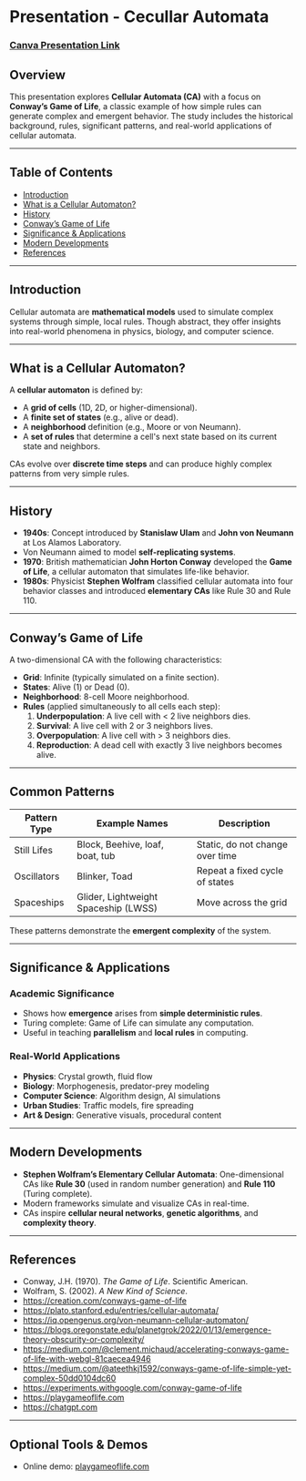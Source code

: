 # Presentation - Cecullar Automata 
### [Canva Presentation Link](https://www.canva.com/design/DAGSWhyrw7M/hjQcs_3GSDRAjMXl8bEINw/edit?utm_content=DAGSWhyrw7M&utm_campaign=designshare&utm_medium=link2&utm_source=sharebutton)

## Overview

This presentation explores **Cellular Automata (CA)** with a focus on **Conway’s Game of Life**, a classic example of how simple rules can generate complex and emergent behavior. The study includes the historical background, rules, significant patterns, and real-world applications of cellular automata.

---

## Table of Contents

- [Introduction](#introduction)
- [What is a Cellular Automaton?](#what-is-a-cellular-automaton)
- [History](#history)
- [Conway’s Game of Life](#conways-game-of-life)
- [Significance & Applications](#significance--applications)
- [Modern Developments](#modern-developments)
- [References](#references)

---

## Introduction

Cellular automata are **mathematical models** used to simulate complex systems through simple, local rules. Though abstract, they offer insights into real-world phenomena in physics, biology, and computer science.

---

## What is a Cellular Automaton?

A **cellular automaton** is defined by:

- A **grid of cells** (1D, 2D, or higher-dimensional).
- A **finite set of states** (e.g., alive or dead).
- A **neighborhood** definition (e.g., Moore or von Neumann).
- A **set of rules** that determine a cell's next state based on its current state and neighbors.

CAs evolve over **discrete time steps** and can produce highly complex patterns from very simple rules.

---


## History

- **1940s**: Concept introduced by **Stanislaw Ulam** and **John von Neumann** at Los Alamos Laboratory.
- Von Neumann aimed to model **self-replicating systems**.
- **1970**: British mathematician **John Horton Conway** developed the **Game of Life**, a cellular automaton that simulates life-like behavior.
- **1980s**: Physicist **Stephen Wolfram** classified cellular automata into four behavior classes and introduced **elementary CAs** like Rule 30 and Rule 110.

---

## Conway’s Game of Life

A two-dimensional CA with the following characteristics:

- **Grid**: Infinite (typically simulated on a finite section).
- **States**: Alive (1) or Dead (0).
- **Neighborhood**: 8-cell Moore neighborhood.
- **Rules** (applied simultaneously to all cells each step):
  1. **Underpopulation**: A live cell with < 2 live neighbors dies.
  2. **Survival**: A live cell with 2 or 3 neighbors lives.
  3. **Overpopulation**: A live cell with > 3 neighbors dies.
  4. **Reproduction**: A dead cell with exactly 3 live neighbors becomes alive.

---

## Common Patterns

| Pattern Type | Example Names      | Description                            |
|--------------|--------------------|----------------------------------------|
| Still Lifes  | Block, Beehive, loaf, boat, tub     | Static, do not change over time        |
| Oscillators  | Blinker, Toad      | Repeat a fixed cycle of states         |
| Spaceships   | Glider, Lightweight Spaceship (LWSS) | Move across the grid |

These patterns demonstrate the **emergent complexity** of the system.

---

## Significance & Applications

### Academic Significance
- Shows how **emergence** arises from **simple deterministic rules**.
- Turing complete: Game of Life can simulate any computation.
- Useful in teaching **parallelism** and **local rules** in computing.

### Real-World Applications
- **Physics**: Crystal growth, fluid flow
- **Biology**: Morphogenesis, predator-prey modeling
- **Computer Science**: Algorithm design, AI simulations
- **Urban Studies**: Traffic models, fire spreading
- **Art & Design**: Generative visuals, procedural content

---

## Modern Developments

- **Stephen Wolfram’s Elementary Cellular Automata**: One-dimensional CAs like **Rule 30** (used in random number generation) and **Rule 110** (Turing complete).
- Modern frameworks simulate and visualize CAs in real-time.
- CAs inspire **cellular neural networks**, **genetic algorithms**, and **complexity theory**.

---

## References

- Conway, J.H. (1970). *The Game of Life*. Scientific American.
- Wolfram, S. (2002). *A New Kind of Science*.
- https://creation.com/conways-game-of-life
- https://plato.stanford.edu/entries/cellular-automata/
- https://iq.opengenus.org/von-neumann-cellular-automaton/
- https://blogs.oregonstate.edu/planetgrok/2022/01/13/emergence-theory-obscurity-or-complexity/
- https://medium.com/@clement.michaud/accelerating-conways-game-of-life-with-webgl-81caecea4946
- https://medium.com/@ateethkj1592/conways-game-of-life-simple-yet-complex-50dd0104dc60
- https://experiments.withgoogle.com/conway-game-of-life
- https://playgameoflife.com
- https://chatgpt.com



---

## Optional Tools & Demos

- Online demo: [playgameoflife.com](https://playgameoflife.com)



